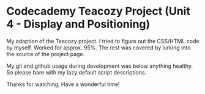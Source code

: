 # Codecademy Teacozy Project (Unit 4 - Display and Positioning)

My adaption of the Teacozy project. I tried to figure out the CSS/HTML code by myself. Worked for approx. 95%. The rest was covered by lurking into the source of the project page.

My git and github usage during development was below anything healthy. So please bare with my lazy default script descriptions.

Thanks for watching,
Have a wonderful time!
